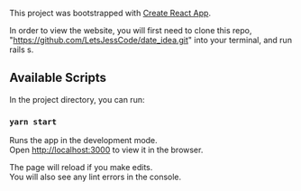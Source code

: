 This project was bootstrapped with [Create React App](https://github.com/facebook/create-react-app).


In order to view the website, you will first need to clone this repo, "https://github.com/LetsJessCode/date_idea.git" into your terminal, and run rails s.



## Available Scripts

In the project directory, you can run:

### `yarn start`

Runs the app in the development mode.<br />
Open [http://localhost:3000](http://localhost:3000) to view it in the browser.

The page will reload if you make edits.<br />
You will also see any lint errors in the console.

